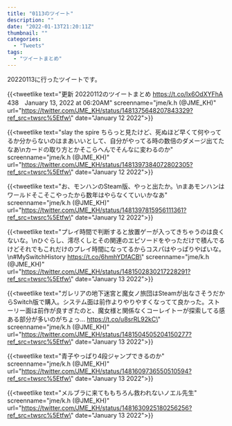 ```yaml
---
title: "0113のツイート"
description: ""
date: "2022-01-13T21:20:11Z"
thumbnail: ""
categories:
  - "Tweets"
tags:
  - "ツイートまとめ"
---
```

20220113に行ったツイートです。
<!--more-->
{{<tweetlike text=\"更新 20220112のツイートまとめ https://t.co/Ix6OdXYFhA 438　January 13, 2022 at 06:20AM\" screenname=\"jme/k.h (@JME_KH)\" url=\"https://twitter.com/JME_KH/status/1481375648207843329?ref_src=twsrc%5Etfw\" date=\"January 12 2022\">}}

{{<tweetlike text=\"slay the spire ちらっと見たけど、死ぬほど早くて何やってるか分からないのはまあいいとして、自分がやってる時の数倍のダメージ出てたなあ\nカードの取り方とかそこらへんでそんなに変わるのか\" screenname=\"jme/k.h (@JME_KH)\" url=\"https://twitter.com/JME_KH/status/1481397384072802305?ref_src=twsrc%5Etfw\" date=\"January 12 2022\">}}

{{<tweetlike text=\"お、モンハンのSteam版、やっと出たか。\nまあモンハンはワールドそこそこやったから数年はやらなくていいかなあ\" screenname=\"jme/k.h (@JME_KH)\" url=\"https://twitter.com/JME_KH/status/1481397815956111361?ref_src=twsrc%5Etfw\" date=\"January 12 2022\">}}

{{<tweetlike text=\"プレイ時間で判断すると放置ゲーが入ってきちゃうのは良くないな。\nひぐらし、澪尽くしとその関連のエピソードをやっただけで積んでるけどそれでもこれだけのプレイ時間になってるからコスパはやっぱりやばいな。\n#MySwitchHistory https://t.co/6hmhYDfACB\" screenname=\"jme/k.h (@JME_KH)\" url=\"https://twitter.com/JME_KH/status/1481502830217228291?ref_src=twsrc%5Etfw\" date=\"January 13 2022\">}}

{{<tweetlike text=\"ガレリアの地下迷宮と魔女ノ旅団はSteamが出なさそうだからSwitch版で購入。システム面は前作よりやりやすくなってて良かった。ストーリー面は前作が良すぎたのと、魔女様と関係なくコーレイトーが探索してる感ある部分が多いのがちょっ… https://t.co/u8srRL92kC\" screenname=\"jme/k.h (@JME_KH)\" url=\"https://twitter.com/JME_KH/status/1481504505204150277?ref_src=twsrc%5Etfw\" date=\"January 13 2022\">}}

{{<tweetlike text=\"青子やっぱり4段ジャンプできるのか\" screenname=\"jme/k.h (@JME_KH)\" url=\"https://twitter.com/JME_KH/status/1481609736550510594?ref_src=twsrc%5Etfw\" date=\"January 13 2022\">}}

{{<tweetlike text=\"メルブラに来てももちろん救われないノエル先生\" screenname=\"jme/k.h (@JME_KH)\" url=\"https://twitter.com/JME_KH/status/1481630925180256256?ref_src=twsrc%5Etfw\" date=\"January 13 2022\">}}

